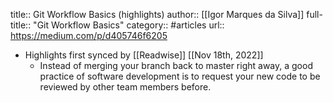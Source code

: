 title:: Git Workflow Basics (highlights)
author:: [[Igor Marques da Silva]]
full-title:: "Git Workflow Basics"
category:: #articles
url:: https://medium.com/p/d405746f6205

- Highlights first synced by [[Readwise]] [[Nov 18th, 2022]]
	- Instead of merging your branch back to master right away, a good practice of software development is to request your new code to be reviewed by other team members before.